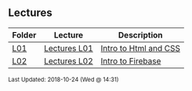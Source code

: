 ## Lectures
| Folder | Lecture | Description|
 | ------------|------------|------------|
 | [L01](https://github.com/rugbyprof/4443-Mobile-Apps/tree/master/Lectures/L01) | [ Lectures L01 ](https://github.com/rugbyprof/4443-Mobile-Apps/tree/master/Lectures/L01) | [ Intro to Html and CSS](https://github.com/rugbyprof/4443-Mobile-Apps/tree/master/Lectures/L01) | [N/A](https://github.com/rugbyprof/4443-Mobile-Apps/tree/master/Lectures/L01) |
 | [L02](https://github.com/rugbyprof/4443-Mobile-Apps/tree/master/Lectures/L02) | [ Lectures L02 ](https://github.com/rugbyprof/4443-Mobile-Apps/tree/master/Lectures/L02) | [ Intro to Firebase](https://github.com/rugbyprof/4443-Mobile-Apps/tree/master/Lectures/L02) | [N/A](https://github.com/rugbyprof/4443-Mobile-Apps/tree/master/Lectures/L02) |

<sup>Last Updated: 2018-10-24 (Wed @ 14:31)</sup>